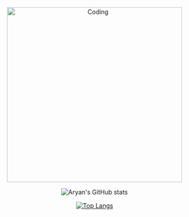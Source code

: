 
<div align="center">

<img align="center" alt="Coding" width="400rem" src="https://ibb.co/yFkKspx"/>

  
![Aryan's GitHub stats](https://github-readme-stats.vercel.app/api?username=AryanSwaroop&show_icons=true&hide_rank=true&hide=stars)                     

[![Top Langs](https://github-readme-stats.vercel.app/api/top-langs/?username=AryanSwaroop&layout=donut)](https://github.com/anuraghazra/github-readme-stats)
</div>
